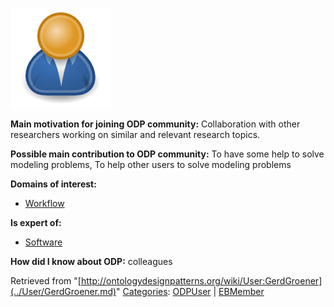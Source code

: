 [![Image:ODPUser.png](../images/a/a6/ODPUser.png)](../Image/ODPUser.png.md "Image:ODPUser.png")




  





__Main motivation for joining ODP community:__ Collaboration with other researchers working on similar and relevant research topics.


__Possible main contribution to ODP community:__ To have some help to solve modeling problems, To help other users to solve modeling problems


__Domains of interest:__



* [Workflow](../Community/Workflow.md "Community:Workflow")


__Is expert of:__



* [Software](../Community/Software.md "Community:Software")


__How did I know about ODP:__ colleagues






Retrieved from "[http://ontologydesignpatterns.org/wiki/User:GerdGroener](../User/GerdGroener.md)"
 [Categories](http://ontologydesignpatterns.org/wiki/Special:Categories "Special:Categories"): [ODPUser](../Category/ODPUser.md "Category:ODPUser") | [EBMember](../Category/EBMember.md "Category:EBMember")